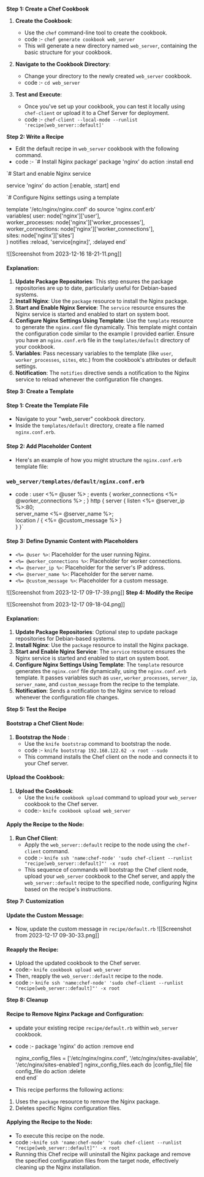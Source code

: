 
**Step 1: Create a Chef Cookbook**

1. **Create the Cookbook**: 
	- Use the `chef` command-line tool to create the cookbook.
	- code :- `chef generate cookbook web_server`
	- This will generate a new directory named `web_server`, containing the basic structure for your cookbook.
    
2. **Navigate to the Cookbook Directory**:
	- Change your directory to the newly created `web_server` cookbook.
	- code :- `cd web_server`
3. **Test and Execute**: 
	- Once you've set up your cookbook, you can test it locally using `chef-client` or upload it to a Chef Server for deployment.
	- code :- `chef-client --local-mode --runlist 'recipe[web_server::default]'`

**Step 2: Write a Recipe**

- Edit the default recipe in `web_server` cookbook with the following command.
- code :- 
`# Install Nginx package'
package 'nginx' do
action :install
end

`# Start and enable Nginx service

service 'nginx' do
action [:enable, :start]
end

`# Configure Nginx settings using a template

template '/etc/nginx/nginx.conf' do
	source 'nginx.conf.erb'   
	variables(
	     user: node['nginx']['user'],     
	     worker_processes: node['nginx']['worker_processes'],     
	     worker_connections: node['nginx']['worker_connections'],     
	     sites: node['nginx']['sites']     
	     )
	notifies :reload, 'service[nginx]', :delayed
 end`

![[Screenshot from 2023-12-16 18-21-11.png]]
#### Explanation:
1. **Update Package Repositories**: This step ensures the package repositories are up to date, particularly useful for Debian-based systems.
2. **Install Nginx**: Use the `package` resource to install the Nginx package.
3. **Start and Enable Nginx Service**: The `service` resource ensures the Nginx service is started and enabled to start on system boot.
4. **Configure Nginx Settings Using Template**: Use the `template` resource to generate the `nginx.conf` file dynamically. This template might contain the configuration code similar to the example I provided earlier. Ensure you have an `nginx.conf.erb` file in the `templates/default` directory of your cookbook.
5. **Variables**: Pass necessary variables to the template (like `user`, `worker_processes`, `sites`, etc.) from the cookbook's attributes or default settings.
6. **Notification**: The `notifies` directive sends a notification to the Nginx service to reload whenever the configuration file changes.

**Step 3: Create a Template**
#### Step 1: Create the Template File
- Navigate to your "web_server" cookbook directory.
- Inside the `templates/default` directory, create a file named `nginx.conf.erb`.
#### Step 2: Add Placeholder Content

- Here's an example of how you might structure the `nginx.conf.erb` template file:
### `web_server/templates/default/nginx.conf.erb`
-  code :
  user <%= @user %> ;
    events {
         worker_connections <%= @worker_connections %> ;
          }
            http {
                 server {
                          listen <%= @server_ip %>:80;         
                          server_name <%= @server_name %>;          
                          location / {
                                       <%= @custom_message %>
                                                }     
                                    } 
                 }`
#### Step 3: Define Dynamic Content with Placeholders
- `<%= @user %>`: Placeholder for the user running Nginx.
- `<%= @worker_connections %>`: Placeholder for worker connections.
- `<%= @server_ip %>`: Placeholder for the server's IP address.
- `<%= @server_name %>`: Placeholder for the server name.
- `<%= @custom_message %>`: Placeholder for a custom message.

![[Screenshot from 2023-12-17 09-17-39.png]]
**Step 4: Modify the Recipe**

![[Screenshot from 2023-12-17 09-18-04.png]]
#### Explanation:

1. **Update Package Repositories**: Optional step to update package repositories for Debian-based systems.
2. **Install Nginx**: Use the `package` resource to install the Nginx package.
3. **Start and Enable Nginx Service**: The `service` resource ensures the Nginx service is started and enabled to start on system boot.
4. **Configure Nginx Settings Using Template**: The `template` resource generates the `nginx.conf` file dynamically, using the `nginx.conf.erb` template. It passes variables such as `user`, `worker_processes`, `server_ip`, `server_name`, and `custom_message` from the recipe to the template.
5. **Notification**: Sends a notification to the Nginx service to reload whenever the configuration file changes.

**Step 5: Test the Recipe**
#### Bootstrap a Chef Client Node:

1. **Bootstrap the Node** : 
	- Use the `knife bootstrap` command to bootstrap the node.
	- code :- `knife bootstrap 192.168.122.62 -x root --sudo`
	- This command installs the Chef client on the node and connects it to your Chef server.
#### Upload the Cookbook:

1. **Upload the Cookbook**: 
	- Use the `knife cookbook upload` command to upload your `web_server` cookbook to the Chef server.
	- code:- `knife cookbook upload web_server`
#### Apply the Recipe to the Node:

1. **Run Chef Client**: 
	- Apply the `web_server::default` recipe to the node using the `chef-client` command.
	- code :- `knife ssh 'name:chef-node' 'sudo chef-client --runlist "recipe[web_server::default]"' -x root`
	- This sequence of commands will bootstrap the Chef client node, upload your `web_server` cookbook to the Chef server, and apply the `web_server::default` recipe to the specified node, configuring Nginx based on the recipe's instructions.

**Step 7: Customization**
#### Update the Custom Message:

- Now, update the custom message in `recipe/default.rb`
![[Screenshot from 2023-12-17 09-30-33.png]]
#### Reapply the Recipe:
- Upload the updated cookbook to the Chef server.
- code:- `knife cookbook upload web_server`
- Then, reapply the `web_server::default` recipe to the node.
- code :- `knife ssh 'name:chef-node' 'sudo chef-client --runlist "recipe[web_server::default]"' -x root`

**Step 8: Cleanup**
#### Recipe to Remove Nginx Package and Configuration:

- update your existing recipe `recipe/default.rb` within `web_server` cookbook.
- code :-
	package 'nginx' do
	   action :remove 
	end  
	
	nginx_config_files = ['/etc/nginx/nginx.conf', '/etc/nginx/sites-available', '/etc/nginx/sites-enabled']
	nginx_config_files.each do |config_file|
	   file config_file do 
	       action :delete   
	       end 
	end`
- This recipe performs the following actions:
1. Uses the `package` resource to remove the Nginx package.
2. Deletes specific Nginx configuration files.
#### Applying the Recipe to the Node:
 - To execute this recipe on the node.
 - code :-`knife ssh 'name:chef-node' 'sudo chef-client --runlist "recipe[web_server::default]"' -x root`
- Running this Chef recipe will uninstall the Nginx package and remove the specified configuration files from the target node, effectively cleaning up the Nginx installation.
